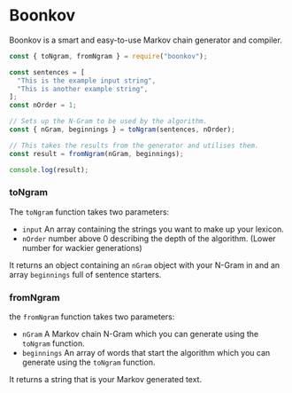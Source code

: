 # Boonkov

Boonkov is a smart and easy-to-use Markov chain generator and compiler.

```js
const { toNgram, fromNgram } = require("boonkov");

const sentences = [
  "This is the example input string",
  "This is another example string",
];
const nOrder = 1;

// Sets up the N-Gram to be used by the algorithm.
const { nGram, beginnings } = toNgram(sentences, nOrder);

// This takes the results from the generator and utilises them.
const result = fromNgram(nGram, beginnings);

console.log(result);
```

### toNgram

The `toNgram` function takes two parameters:

- `input` An array containing the strings you want to make up your lexicon.
- `nOrder` number above 0 describing the depth of the algorithm. (Lower number for wackier generations)

It returns an object containing an `nGram` object with your N-Gram in and an array `beginnings` full of sentence starters.

### fromNgram

the `fromNgram` function takes two parameters:

- `nGram` A Markov chain N-Gram which you can generate using the `toNgram` function.
- `beginnings` An array of words that start the algorithm which you can generate using the `toNgram` function.

It returns a string that is your Markov generated text.
